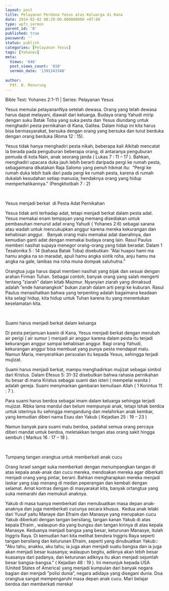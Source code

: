 ```yaml
---
layout: post
title: Pelayanan Perdana Yesus atas Keluarga di Kana
date: 2014-02-02 08:29:00.000000000 +07:00
type: wpfc_sermon
parent_id: '0'
published: true
password: ''
status: publish
categories: [Pelayanan Yesus]
tags: [Yohanes]
meta:
  Views: '646'
  post_views_count: '810'
  sermon_date: '1391243340'
  
author:
  Pdt. B. Manurung
---
```

<p>Bible Text: Yohanes 2:1-11 | Series: Pelayanan Yesus</p>
<p>Yesus memulai pelayananNya setelah dewasa. Orang yang telah dewasa harus dapat melayani, diawali dari keluarga. Budaya orang Yahudi mirip dengan suku Batak Toba yang suka pesta dan Yesus diundang untuk menghadiri pesta pernikahan di Kana, Galilea. Dalam hidup ini kita harus bisa bermasyarakat, bersuka dengan orang yang bersuka dan turut berduka dengan orang berduka (Roma 12 : 15).</p>
<p>Yesus tidak hanya menghadiri pesta nikah, beberapa kali Alkitab mencatat Ia berada pada penguburan beberapa orang, di antaranya penguburan pemuda di kota Nain, anak seorang janda ( Lukas 7 : 11 – 17 ). Bahkan, menghadiri upacara duka jauh lebih berarti daripada pergi ke rumah pesta, sebagaimana dikatakan Raja Salomo yang penuh hikmat itu:  “Pergi ke rumah duka lebih baik dari pada pergi ke rumah pesta, karena di rumah dukalah kesudahan setiap manusia; hendaknya orang yang hidup memperhatikannya.” (Pengkhotbah 7 : 2)</p>
<p> </p>
<p>Yesus menjadi berkat  di Pesta Adat Pernikahan </p>
<p>Yesus tidak anti terhadap adat, tetapi menjadi berkat dalam pesta adat.  Yesus memakai enam tempayan yang memang disediakan untuk pembasuhan menurut adat orang Yahudi ( Yohanes 2:6) sebagai sarana atau wadah untuk mencukupkan anggur karena mereka kekurangan dan kehabisan anggur.   Banyak orang malu memakai adat daerahnya, dan kemudian ganti adat dengan memakai budaya orang lain. Rasul Paulus memberi nasihat supaya menegor orang-orang yang tidak beradat. Dalam 1 Tesalonika 5 : 14 (bahasa Batak Toba) disebutkan: ”Alai huapoi hami ma hamu angka na so maradat, apuli hamu angka siotik roha, anju hamu ma angka na gale, lambas ma roha muna dompak saluhutna.”</p>
<p>Orangtua juga harus dapat memberi nasihat yang bijak dan sesuai dengan arahan Firman Tuhan. Sebagai contoh, banyak orang yang salah mengerti tentang ”ziarah” dalam kitab Mazmur. Nyanyian ziarah yang dimaksud adalah ”ende hananangkok” bukan ziarah dalam arti pergi ke kuburan. Rasul Paulus menasihatkan bahwa yang terpenting adalah bagaimana keadaan kita selagi hidup, kita hidup untuk Tuhan karena itu yang menentukan keselamatan kita.</p>
<p> </p>
<p>Suami harus menjadi berkat dalam keluarga </p>
<p>Di pesta perjamuan kawin di Kana, Yesus menjadi berkat dengan merubah air perigi ( air sumur ) menjadi air anggur karena dalam pesta itu terjadi kekurangan anggur sampai kehabisan anggur. Bagi orang Yahudi, kekurangan anggur bisa membuat yang punya pesta mendapat malu. Namun Maria, menyerahkan persoalan itu kepada Yesus, sehingga terjadi mujizat.</p>
<p>Suami harus menjadi berkat, mampu menghadirkan mujizat sebagai simbol dari Kristus. Dalam Efesus 5: 31-32 disebutkan bahwa rahasia pernikahan itu besar di mana Kristus sebagai suami dan isteri ( mempelai wanita ) adalah gereja. Suami menyinarkan gambaran kemuliaan Allah ( 1 Korintus 11 : 7 ).</p>
<p>Para suami harus berdoa sebagai imam dalam keluarga sehingga terjadi mujizat. Ribka lama mandul dan belum mempunyai anak, tetapi Ishak berdoa untuk isterinya itu sehingga mengandung dan melahirkan anak kembar, yang kemudian diberi nama Esau dan Yakub ( Kejadian 25 : 19 – 23 )</p>
<p>Namun banyak para suami malu berdoa, padahal semua orang percaya diberi mandat untuk berdoa, meletakkan tangan atas orang sakit hingga sembuh ( Markus 16 : 17 – 18 ).</p>
<p> </p>
<p>Tumpang tangan orangtua untuk memberkati anak cucu</p>
<p>Orang Israel sangat suka memberkati dengan menumpangkan tangan di atas kepala anak-anak dan cucu mereka, mendoakan mereka agar diberkati menjadi orang yang pintar, berani. Bahkan mengharapkan mereka menjadi laskar yang siap menang di medan peperangan dan kembali dengan selamat. Amat kontras dengan di masyarakat kita, banyak ortangtua yang suka memarahi dan memukuli anaknya.</p>
<p>Yakub di masa tuanya memberkati dan menubuatkan masa depan anak-anaknya dan juga memberkati cucunya secara khusus.  Kedua anak lelaki dari Yusuf yaitu Manaye dan Efraim dan Manasye yang merupakan cucu Yakub diberkati dengan tangan bersilang, tangan kanan Yakub di atas kepala Efraim , walaupun dia yang bungsu dan tangan kirinya di atas kepala Manasye. Keduanya menjadi bangsa yang besar, keturunan Manasye, itulah Inggris Raya. Di kemudian hari kita melihat bendera Inggris Raya seperti tangan bersilang dan keturunan Efraim, seperti yang dinubuatkan Yakub:: "Aku tahu, anakku, aku tahu; ia juga akan menjadi suatu bangsa dan ia juga akan menjadi besar kuasanya; walaupun begitu, adiknya akan lebih besar kuasanya dari padanya, dan keturunan adiknya itu akan menjadi sejumlah besar bangsa-bangsa." ( Kejadian 48 : 19 ). Ini menunjuk kepada USA (United States of America) yang menjadi kumpulan dari banyak negara bagian dan menjadi ”polisi dunia”, negara adidaya yang disegani dunia. Doa orangtua sangat mempengaruhi masa depan anak cucu. Mari belajar berdoa dan memberkati mereka!</p>
